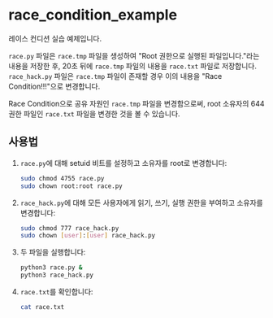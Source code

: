 # race_condition_example

레이스 컨디션 실습 예제입니다.

`race.py` 파일은 `race.tmp` 파일을 생성하여 "Root 권한으로 실행된 파일입니다."라는 내용을 저장한 후, 20초 뒤에 `race.tmp` 파일의 내용을 `race.txt` 파일로 저장합니다. `race_hack.py` 파일은 `race.tmp` 파일이 존재할 경우 이의 내용을 "Race Condition!!!"으로 변경합니다.

Race Condition으로 공유 자원인 `race.tmp` 파일을 변경함으로써, root 소유자의 644 권한 파일인 `race.txt` 파일을 변경한 것을 볼 수 있습니다.

## 사용법

1. `race.py`에 대해 setuid 비트를 설정하고 소유자를 root로 변경합니다:
   ```bash
   sudo chmod 4755 race.py
   sudo chown root:root race.py
   ```
   
2. `race_hack.py`에 대해 모든 사용자에게 읽기, 쓰기, 실행 권한을 부여하고 소유자를 변경합니다:
   ```bash
   sudo chmod 777 race_hack.py
   sudo chown [user]:[user] race_hack.py
   ```

3. 두 파일을 실행합니다:
   ```bash
   python3 race.py &
   python3 race_hack.py
   ```

4. `race.txt`를 확인합니다:
   ```bash
   cat race.txt
   ```





